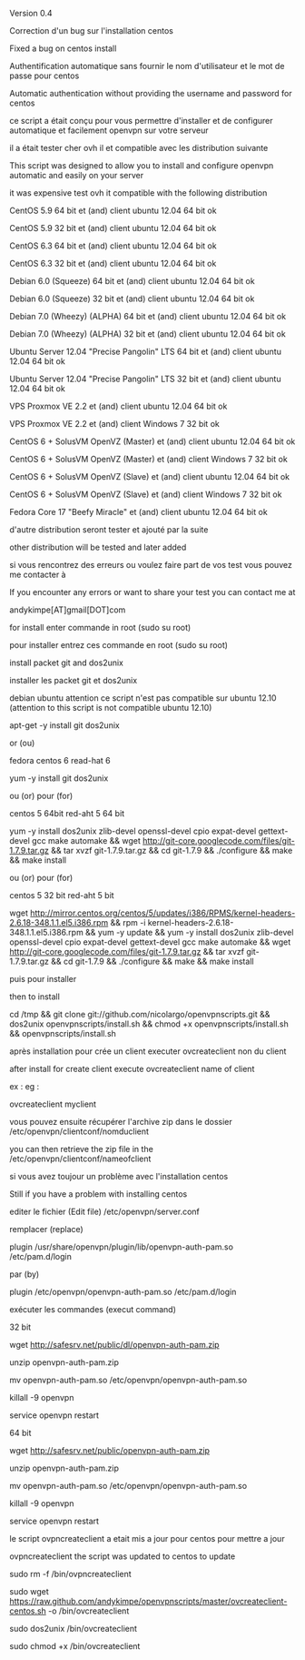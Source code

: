 Version 0.4

Correction d'un bug sur l'installation centos

Fixed a bug on centos install

Authentification automatique sans fournir le nom d'utilisateur et le mot de passe pour centos


Automatic authentication without providing the username and password for centos

ce script a était conçu pour vous permettre d'installer et de configurer automatique et facilement openvpn sur votre serveur

il a était tester cher ovh il et compatible avec les distribution suivante

This script was designed to allow you to install and configure openvpn automatic and easily on your server

it was expensive test ovh it compatible with the following distribution

CentOS 5.9 64 bit et (and) client ubuntu 12.04 64 bit ok

CentOS 5.9 32 bit et (and) client ubuntu 12.04 64 bit ok

CentOS 6.3 64 bit et (and) client ubuntu 12.04 64 bit ok

CentOS 6.3 32 bit et (and) client ubuntu 12.04 64 bit ok

Debian 6.0 (Squeeze) 64 bit et (and) client ubuntu 12.04 64 bit ok

Debian 6.0 (Squeeze) 32 bit et (and) client ubuntu 12.04 64 bit ok

Debian 7.0 (Wheezy) (ALPHA) 64 bit et (and) client ubuntu 12.04 64 bit ok

Debian 7.0 (Wheezy) (ALPHA) 32 bit et (and) client ubuntu 12.04 64 bit ok

Ubuntu Server 12.04 "Precise Pangolin" LTS 64 bit et (and) client ubuntu 12.04 64 bit ok

Ubuntu Server 12.04 "Precise Pangolin" LTS 32 bit et (and) client ubuntu 12.04 64 bit ok

VPS Proxmox VE 2.2 et (and) client ubuntu 12.04 64 bit ok

VPS Proxmox VE 2.2 et (and) client Windows 7 32 bit ok

CentOS 6 + SolusVM OpenVZ (Master) et (and) client ubuntu 12.04 64 bit ok

CentOS 6 + SolusVM OpenVZ (Master) et (and) client Windows 7 32 bit ok

CentOS 6 + SolusVM OpenVZ (Slave) et (and) client ubuntu 12.04 64 bit ok

CentOS 6 + SolusVM OpenVZ (Slave) et (and) client Windows 7 32 bit ok

Fedora Core 17 "Beefy Miracle" et (and) client ubuntu 12.04 64 bit ok


d'autre distribution seront tester et ajouté par la suite

other distribution will be tested and later added

si vous rencontrez des erreurs ou voulez faire part de vos test vous pouvez me contacter à

If you encounter any errors or want to share your test you can contact me at

andykimpe[AT]gmail[DOT]com

for install enter commande in root (sudo su root)

pour installer entrez ces commande en root (sudo su root)

install packet git and dos2unix

installer les packet git et dos2unix

debian ubuntu attention ce script n'est pas compatible sur ubuntu 12.10 (attention to this script is not compatible ubuntu 12.10)

apt-get -y install git dos2unix 

or (ou)

fedora centos 6 read-hat 6

yum -y install git dos2unix 

ou (or) pour (for) 

centos 5 64bit red-aht 5 64 bit

yum -y install dos2unix zlib-devel openssl-devel cpio expat-devel gettext-devel gcc make automake && wget http://git-core.googlecode.com/files/git-1.7.9.tar.gz && tar xvzf git-1.7.9.tar.gz && cd git-1.7.9 && ./configure && make && make install 

ou (or) pour (for) 

centos 5 32 bit red-aht 5 bit

wget http://mirror.centos.org/centos/5/updates/i386/RPMS/kernel-headers-2.6.18-348.1.1.el5.i386.rpm && rpm -i kernel-headers-2.6.18-348.1.1.el5.i386.rpm && yum -y update && yum -y install dos2unix zlib-devel openssl-devel cpio expat-devel gettext-devel gcc make automake && wget http://git-core.googlecode.com/files/git-1.7.9.tar.gz && tar xvzf git-1.7.9.tar.gz && cd git-1.7.9 && ./configure && make && make install

puis pour installer

then to install

cd /tmp && git clone git://github.com/nicolargo/openvpnscripts.git && dos2unix openvpnscripts/install.sh && chmod +x openvpnscripts/install.sh  && openvpnscripts/install.sh

après installation pour crée un client executer ovcreateclient non du client

after install for create client execute ovcreateclient name of client

ex :
eg :

ovcreateclient myclient

vous pouvez ensuite récupérer l'archive zip dans le dossier /etc/openvpn/clientconf/nomduclient

you can then retrieve the zip file in the /etc/openvpn/clientconf/nameofclient

si vous avez toujour un problème avec l'installation centos


Still if you have a problem with installing centos

editer le fichier (Edit file) /etc/openvpn/server.conf


remplacer (replace)

plugin /usr/share/openvpn/plugin/lib/openvpn-auth-pam.so /etc/pam.d/login

par (by)

plugin /etc/openvpn/openvpn-auth-pam.so /etc/pam.d/login

exécuter les commandes (execut command)

32 bit

wget http://safesrv.net/public/dl/openvpn-auth-pam.zip

unzip openvpn-auth-pam.zip

mv openvpn-auth-pam.so /etc/openvpn/openvpn-auth-pam.so

killall -9 openvpn

service openvpn restart

64 bit

wget http://safesrv.net/public/openvpn-auth-pam.zip

unzip openvpn-auth-pam.zip

mv openvpn-auth-pam.so /etc/openvpn/openvpn-auth-pam.so

killall -9 openvpn

service openvpn restart

le script ovpncreateclient a etait mis a jour pour centos pour mettre a jour

ovpncreateclient the script was updated to centos to update

sudo rm -f /bin/ovpncreateclient

sudo wget https://raw.github.com/andykimpe/openvpnscripts/master/ovcreateclient-centos.sh -o /bin/ovcreateclient

sudo dos2unix /bin/ovcreateclient

sudo chmod +x /bin/ovcreateclient
